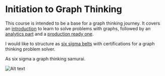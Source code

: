 # Initiation to Graph Thinking

This course is intended to be a base for a graph thinking journey. 
It covers an [introduction](./initiationGraphThinking/README.md) to learn to solve problems with graphs, followed by an [analytics part](./graphAnalytics/README.md) and a [production ready one](./bigGraphAnalytics/README.md).

I would like to structure as [six sigma belts](https://www.sixsigmadaily.com/the-human-aspect-of-six-sigma-the-belt-system/) with certifications for a graph thinking problem solver.

As six sigma a graph thinking samurai.

![Alt text](https://mk0castandupt5omibkp.kinstacdn.com/wp-content/uploads/six-sigma-belt-levels-1.png "six sigma pyramid")